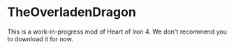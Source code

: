 # TheOverladenDragon
This is a work-in-progress mod of Heart of Iron 4. We don't recommend you to download it for now. 
